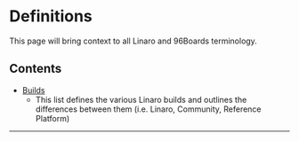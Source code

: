 # Definitions

This page will bring context to all Linaro and 96Boards terminology.

## Contents

- [Builds](Builds.md)
   - This list defines the various Linaro builds and outlines the differences between them (i.e. Linaro, Community, Reference Platform)
   
***

